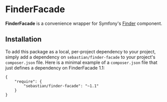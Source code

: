 # FinderFacade

**FinderFacade** is a convenience wrapper for Symfony's [Finder](http://symfony.com/doc/2.2/components/finder.html) component.

## Installation

To add this package as a local, per-project dependency to your project, simply add a dependency on `sebastian/finder-facade` to your project's `composer.json` file. Here is a minimal example of a `composer.json` file that just defines a dependency on FinderFacade 1.1:

    {
        "require": {
            "sebastian/finder-facade": "~1.1"
        }
    }
